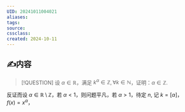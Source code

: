 ```yaml
---
UID: 20241011004021 
aliases: 
tags: 
source: 
cssclass: 
created: 2024-10-11
---
```


## ✍内容
> [!QUESTION]
> 设 $\displaystyle \alpha\in \mathbb{R}$，满足 $\displaystyle k^{\alpha}\in \mathbb{Z},\forall k\in \mathbb{N}$，证明：$\displaystyle \alpha\in \mathbb{Z}$.

反证而设 $\displaystyle \alpha\in \mathbb{R}\setminus \mathbb{Z}$，若 $\displaystyle \alpha<1$，则问题平凡，若 $\displaystyle \alpha>1$，待定 $n$, 记 $\displaystyle k=[\alpha]$，$\displaystyle f(x)=x^{\alpha}$，

